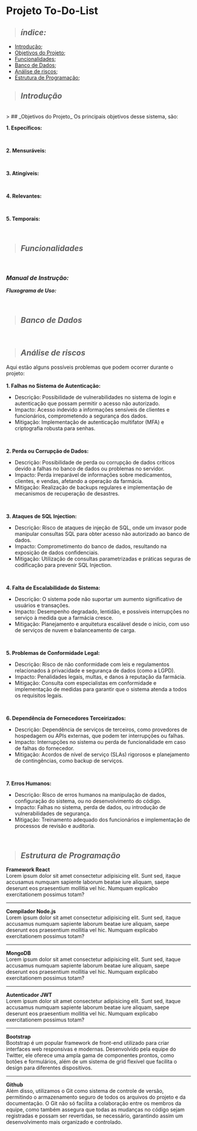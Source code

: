 # Projeto To-Do-List

>  ## _índice:_

- [Introdução](#introdução);
- [Objetivos do Projeto](#objetivos-do-projeto);
- [Funcionalidades](#funcionalidades);
- [Banco de Dados](#banco-de-dados);
- [Análise de riscos](#análise-de-riscos);
- [Estrutura de Programação](#estrutura-de-programação);

>  ## _Introdução_


<br>
> ## _Objetivos do Projeto_
Os principais objetivos desse sistema, são:<br>

**1. Específicos:**

<br>

**2. Mensuráveis:**

<br>

**3. Atingíveis:**

<br>

**4. Relevantes:**

<br>

**5. Temporais:**


<br>

> ## _Funcionalidades_


<br>

### _Manual de Instrução:_

**_Fluxograma de Uso:_**


<br>

> ## _Banco de Dados_


<br>

> ## _Análise de riscos_
Aqui estão alguns possíveis problemas que podem ocorrer durante o projeto:<br><br>
**1. Falhas no Sistema de Autenticação:**
- Descrição: Possibilidade de vulnerabilidades no sistema de login e autenticação que possam permitir o acesso não autorizado.
- Impacto: Acesso indevido a informações sensíveis de clientes e funcionários, comprometendo a segurança dos dados.
- Mitigação: Implementação de autenticação multifator (MFA) e criptografia robusta para senhas.
<br>

**2. Perda ou Corrupção de Dados:**
- Descrição: Possibilidade de perda ou corrupção de dados críticos devido a falhas no banco de dados ou problemas no servidor.
- Impacto: Perda irreparável de informações sobre medicamentos, clientes, e vendas, afetando a operação da farmácia.
- Mitigação: Realização de backups regulares e implementação de mecanismos de recuperação de desastres.
<br>

**3. Ataques de SQL Injection:**
- Descrição: Risco de ataques de injeção de SQL, onde um invasor pode manipular consultas SQL para obter acesso não autorizado ao banco de dados.
- Impacto: Comprometimento do banco de dados, resultando na exposição de dados confidenciais.
- Mitigação: Utilização de consultas parametrizadas e práticas seguras de codificação para prevenir SQL Injection.
<br>

**4. Falta de Escalabilidade do Sistema:**
- Descrição: O sistema pode não suportar um aumento significativo de usuários e transações.
- Impacto: Desempenho degradado, lentidão, e possíveis interrupções no serviço à medida que a farmácia cresce.
- Mitigação: Planejamento e arquitetura escalável desde o início, com uso de serviços de nuvem e balanceamento de carga.
<br>

**5. Problemas de Conformidade Legal:**
- Descrição: Risco de não conformidade com leis e regulamentos relacionados à privacidade e segurança de dados (como a LGPD).
- Impacto: Penalidades legais, multas, e danos à reputação da farmácia.
- Mitigação: Consulta com especialistas em conformidade e implementação de medidas para garantir que o sistema atenda a todos os requisitos legais.
<br>

**6. Dependência de Fornecedores Terceirizados:**
- Descrição: Dependência de serviços de terceiros, como provedores de hospedagem ou APIs externas, que podem ter interrupções ou falhas.
- Impacto: Interrupções no sistema ou perda de funcionalidade em caso de falhas do fornecedor.
- Mitigação: Acordos de nível de serviço (SLAs) rigorosos e planejamento de contingências, como backup de serviços.
<br>

**7. Erros Humanos:**
- Descrição: Risco de erros humanos na manipulação de dados, configuração do sistema, ou no desenvolvimento do código.
- Impacto: Falhas no sistema, perda de dados, ou introdução de vulnerabilidades de segurança.
- Mitigação: Treinamento adequado dos funcionários e implementação de processos de revisão e auditoria.

<br>

> ## _Estrutura de Programação_
**Framework React**
<br>
Lorem ipsum dolor sit amet consectetur adipisicing elit. Sunt sed, itaque accusamus numquam sapiente laborum beatae iure aliquam, saepe deserunt eos praesentium mollitia vel hic. Numquam explicabo exercitationem possimus totam?

<hr>

**Compilador Node.js**
<br>
Lorem ipsum dolor sit amet consectetur adipisicing elit. Sunt sed, itaque accusamus numquam sapiente laborum beatae iure aliquam, saepe deserunt eos praesentium mollitia vel hic. Numquam explicabo exercitationem possimus totam?

<hr>

**MongoDB**
<br>
Lorem ipsum dolor sit amet consectetur adipisicing elit. Sunt sed, itaque accusamus numquam sapiente laborum beatae iure aliquam, saepe deserunt eos praesentium mollitia vel hic. Numquam explicabo exercitationem possimus totam?

<hr>

**Autenticador JWT**
<br>
Lorem ipsum dolor sit amet consectetur adipisicing elit. Sunt sed, itaque accusamus numquam sapiente laborum beatae iure aliquam, saepe deserunt eos praesentium mollitia vel hic. Numquam explicabo exercitationem possimus totam?

<hr>

**Bootstrap**
<br>
Bootstrap é um popular framework de front-end utilizado para criar interfaces web responsivas e modernas. Desenvolvido pela equipe do Twitter, ele oferece uma ampla gama de componentes prontos, como botões e formulários, além de um sistema de grid flexível que facilita o design para diferentes dispositivos.

<hr>

**Github**
<br>
Além disso, utilizamos o Git como sistema de controle de versão, permitindo o armazenamento seguro de todos os arquivos do projeto e da documentação. O Git não só facilita a colaboração entre os membros da equipe, como também assegura que todas as mudanças no código sejam registradas e possam ser revertidas, se necessário, garantindo assim um desenvolvimento mais organizado e controlado.

